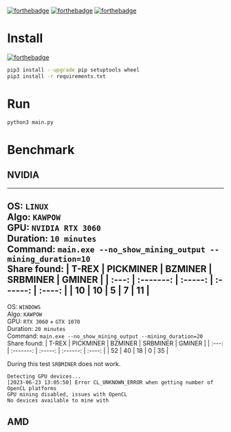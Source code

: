 [![forthebadge](https://forthebadge.com/images/badges/built-by-developers.svg)](https://forthebadge.com)
[![forthebadge](https://forthebadge.com/images/badges/built-with-love.svg)](https://forthebadge.com)
[![forthebadge](https://forthebadge.com/images/badges/made-with-python.svg)](https://forthebadge.com)

# Install
[![forthebadge](https://forthebadge.com/images/badges/works-on-my-machine.svg)](https://forthebadge.com)
```sh
pip3 install --upgrade pip setuptools wheel
pip3 install -r requirements.txt
```

# Run
```sh
python3 main.py
```

# Benchmark


## NVIDIA
---
OS: `LINUX`<br>
Algo: `KAWPOW`<br>
GPU: `NVIDIA RTX 3060`<br>
Duration: `10 minutes`<br>
Command: `main.exe --no_show_mining_output --mining_duration=10`<br>
Share found:
| T-REX | PICKMINER | BZMINER | SRBMINER | GMINER |
| :---: | :-------: | :-----: | :------: | :----: |
|   10  |   10      |   5     |   7      |  11    |
---
OS: `WINDOWS`<br>
Algo: `KAWPOW`<br>
GPU: `RTX 3060` + `GTX 1070`<br>
Duration: `20 minutes`<br>
Command: `main.exe --no_show_mining_output --mining_duration=20`<br>
Share found:
| T-REX | PICKMINER | BZMINER | SRBMINER | GMINER |
| :---: | :-------: | :-----: | :------: | :----: |
|   52  |   40      |   18    |   0      |  35    |

During this test `SRBMINER` does not work.
```
Detecting GPU devices...
[2023-06-23 13:05:50] Error CL_UNKNOWN_ERROR when getting number of OpenCL platforms
GPU mining disabled, issues with OpenCL
No devices available to mine with
```

## AMD
